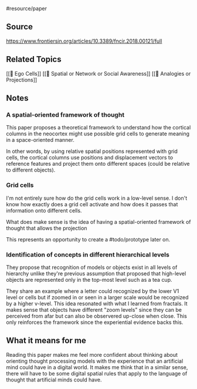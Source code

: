 #resource/paper  

## Source

https://www.frontiersin.org/articles/10.3389/fncir.2018.00121/full

## Related Topics

[[📝 Ego Cells]]
[[🧩 Spatial or Network or Social Awareness]]
[[🧩 Analogies or Projections]]

## Notes

### A spatial-oriented framework of thought

This paper proposes a theoretical framework to understand how the cortical columns in the neocortex might use possible grid cells to generate meaning in a space-oriented manner.

In other words, by using relative spatial positions represented with grid cells, the cortical columns use positions and displacement vectors to reference features and project them onto different spaces (could be relative to different objects).


### Grid cells

I'm not entirely sure how do the grid cells work in a low-level sense. I don't know how exactly does a grid cell activate and how does it passes that information onto different cells.

What does make sense is the idea of having a spatial-oriented framework of thought that allows the projection 

This represents an opportunity to create a #todo/prototype later on.


### Identification of concepts in different hierarchical levels

They propose that recognition of models or objects exist in all levels of hierarchy unlike they're previous assumption that proposed that high-level objects are represented only in the top-most level such as a tea cup.

They share an example where a letter could recognized by the lower V1 level or cells but if zoomed in or seen in a larger scale would be recognized by a higher v-level. This idea resonated with what I learned from fractals. It makes sense that objects have different "zoom levels" since they can be perceived from afar but can also be observered up-close when close. This only reinforces the framework since the experiential evidence backs this.


## What it means for me

Reading this paper makes me feel more confident about thinking about orienting thought processing models with the experience that an artificial mind could have in a digital world. It makes me think that in a similar sense, there will have to be some digital spatial rules that apply to the language of thought that artificial minds could have.